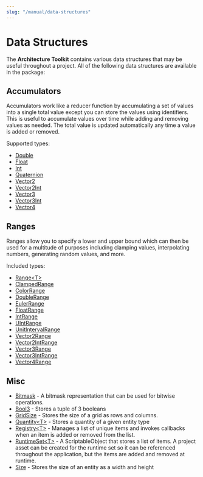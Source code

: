 ```yaml
---
slug: "/manual/data-structures"
---
```


# Data Structures

The **Architecture Toolkit** contains various data structures that may be useful throughout a project. All of the following data structures are available in the package:

## Accumulators

Accumulators work like a reducer function by accumulating a set of values into a single total value except you can store the values using identifiers. This is useful to accumulate values over time while adding and removing values as needed. The total value is updated automatically any time a value is added or removed.

Supported types:

- [Double](/api/Zigurous.Architecture/DoubleAccumulator)
- [Float](/api/Zigurous.Architecture/FloatAccumulator)
- [Int](/api/Zigurous.Architecture/IntAccumulator)
- [Quaternion](/api/Zigurous.Architecture/QuaternionAccumulator)
- [Vector2](/api/Zigurous.Architecture/Vector2Accumulator)
- [Vector2Int](/api/Zigurous.Architecture/Vector2IntAccumulator)
- [Vector3](/api/Zigurous.Architecture/Vector3Accumulator)
- [Vector3Int](/api/Zigurous.Architecture/Vector3IntAccumulator)
- [Vector4](/api/Zigurous.Architecture/Vector4Accumulator)

## Ranges

Ranges allow you to specify a lower and upper bound which can then be used for a multitude of purposes including clamping values, interpolating numbers, generating random values, and more.

Included types:

- [Range\<T\>](/api/Zigurous.Architecture/Range-1)
- [ClampedRange](/api/Zigurous.Architecture/ClampedRange)
- [ColorRange](/api/Zigurous.Architecture/ColorRange)
- [DoubleRange](/api/Zigurous.Architecture/DoubleRange)
- [EulerRange](/api/Zigurous.Architecture/EulerRange)
- [FloatRange](/api/Zigurous.Architecture/FloatRange)
- [IntRange](/api/Zigurous.Architecture/IntRange)
- [UIntRange](/api/Zigurous.Architecture/UIntRange)
- [UnitIntervalRange](/api/Zigurous.Architecture/UnitIntervalRange)
- [Vector2Range](/api/Zigurous.Architecture/Vector2Range)
- [Vector2IntRange](/api/Zigurous.Architecture/Vector2IntRange)
- [Vector3Range](/api/Zigurous.Architecture/Vector3Range)
- [Vector3IntRange](/api/Zigurous.Architecture/Vector3IntRange)
- [Vector4Range](/api/Zigurous.Architecture/Vector4Range)

## Misc

- [Bitmask](/api/Zigurous.Architecture/Bitmask) - A bitmask representation that can be used for bitwise operations.
- [Bool3](/api/Zigurous.Architecture/Bool3) - Stores a tuple of 3 booleans
- [GridSize](/api/Zigurous.Architecture/GridSize) - Stores the size of a grid as rows and columns.
- [Quantity\<T\>](/api/Zigurous.Architecture/Quantity-1) - Stores a quantity of a given entity type
- [Registry\<T\>](/api/Zigurous.Architecture/RegisteredList-1) - Manages a list of unique items and invokes callbacks when an item is added or removed from the list.
- [RuntimeSet\<T\>](/api/Zigurous.Architecture/RuntimeSet-1) - A ScriptableObject that stores a list of items. A project asset can be created for the runtime set so it can be referenced throughout the application, but the items are added and removed at runtime.
- [Size](/api/Zigurous.Architecture/Size) - Stores the size of an entity as a width and height
